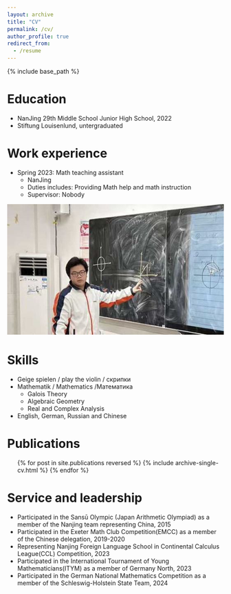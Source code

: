 ```yaml
---
layout: archive
title: "CV"
permalink: /cv/
author_profile: true
redirect_from:
  - /resume
---
```


{% include base_path %}

Education
======
* NanJing 29th Middle School Junior High School, 2022
* Stiftung Louisenlund, untergraduated

Work experience
======
* Spring 2023: Math teaching assistant
  * NanJing
  * Duties includes: Providing Math help and math instruction
  * Supervisor: Nobody
    
<img src='/images/math assitant.png'>
  
Skills
======
* Geige spielen / play the violin / скрипки
* Mathematik / Mathematics /Mатематика
  * Galois Theory
  * Algebraic Geometry
  * Real and Complex Analysis
* English, German, Russian and Chinese

Publications
======
  <ul>{% for post in site.publications reversed %}
    {% include archive-single-cv.html %}
  {% endfor %}</ul>

  
Service and leadership
======
* Participated in the Sansū Olympic (Japan Arithmetic Olympiad) as a member of the Nanjing team representing China, 2015
* Participated in the Exeter Math Club Competition(EMCC) as a member of the Chinese delegation, 2019-2020
* Representing Nanjing Foreign Language School in Continental Calculus League(CCL) Competition, 2023
* Participated in the International Tournament of Young Mathematicians(ITYM) as a member of Germany North, 2023
* Participated in the German National Mathematics Competition as a member of the Schleswig-Holstein State Team, 2024
